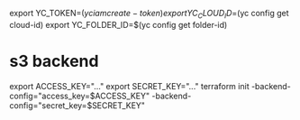 export YC_TOKEN=$(yc iam create-token)
export YC_CLOUD_ID=$(yc config get cloud-id)
export YC_FOLDER_ID=$(yc config get folder-id)

# s3 backend
export ACCESS_KEY="..."
export SECRET_KEY="..."
terraform init -backend-config="access_key=$ACCESS_KEY" -backend-config="secret_key=$SECRET_KEY"